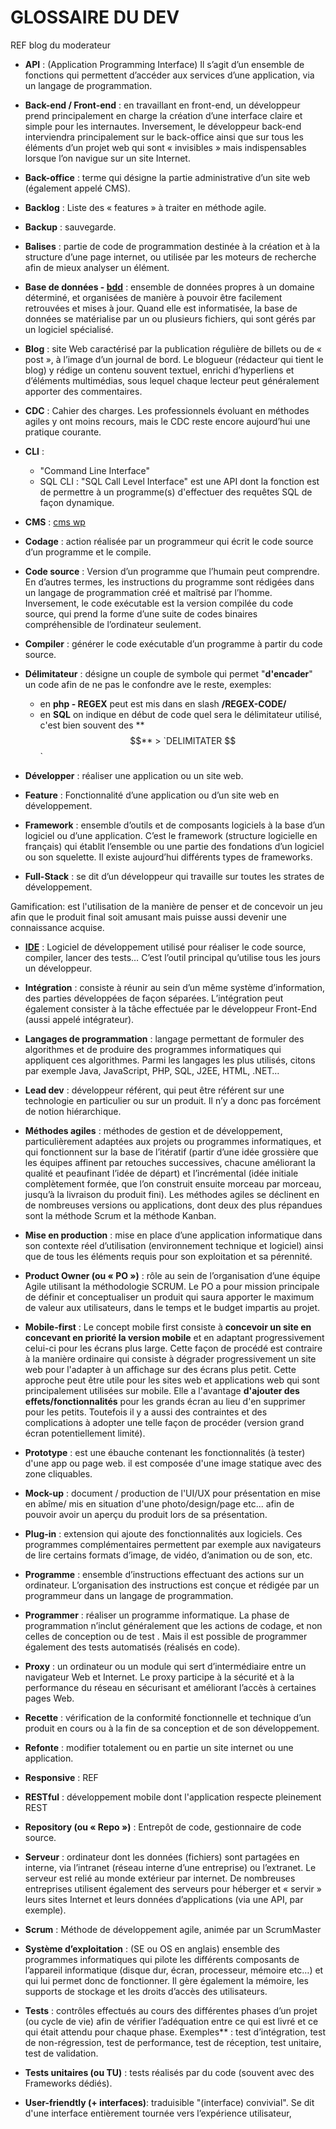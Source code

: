 # GLOSSAIRE DU DEV


REF blog du moderateur

* **API** : (Application Programming Interface) Il s’agit d’un ensemble de fonctions qui permettent d’accéder aux services d’une application, via un langage de programmation.

* **Back-end / Front-end** : en travaillant en front-end, un développeur prend principalement en charge la création d’une interface claire et simple pour les internautes. Inversement, le développeur back-end interviendra principalement sur le back-office ainsi que sur tous les éléments d’un projet web qui sont « invisibles » mais indispensables lorsque l’on navigue sur un site Internet.

* **Back-office** : terme qui désigne la partie administrative d’un site web (également appelé CMS).

* **Backlog** : Liste des « features » à traiter en méthode agile.

* **Backup** : sauvegarde.

* **Balises** : partie de code de programmation destinée à la création et à la structure d’une page internet, ou utilisée par les moteurs de recherche afin de mieux analyser un élément.

* **Base de données - [bdd](../bdd/bddNotions.md)** : ensemble de données propres à un domaine déterminé, et organisées de manière à pouvoir être facilement retrouvées et mises à jour. Quand elle est informatisée, la base de données se matérialise par un ou plusieurs fichiers, qui sont gérés par un logiciel spécialisé.

* **Blog** : site Web caractérisé par la publication régulière de billets ou de « post », à l’image d’un journal de bord. Le blogueur (rédacteur qui tient le blog) y rédige un contenu souvent textuel, enrichi d’hyperliens et d’éléments multimédias, sous lequel chaque lecteur peut généralement apporter des commentaires.

* **CDC** : Cahier des charges. Les professionnels évoluant en méthodes agiles y ont moins recours, mais le CDC reste encore aujourd’hui une pratique courante.

* **CLI** : 
    - "Command Line Interface"
    - SQL CLI : "SQL Call Level Interface" est une API dont la fonction est de permettre à un programme(s) d'effectuer des requêtes SQL de façon dynamique.  
            

* **CMS** : [cms wp]()

* **Codage** : action réalisée par un programmeur qui écrit le code source d’un programme et le compile.

* **Code source** : Version d’un programme que l’humain peut comprendre. En d’autres termes, les instructions du programme sont rédigées dans un langage de programmation créé et maîtrisé par l’homme. Inversement, le code exécutable est la version compilée du code source, qui prend la forme d’une suite de codes binaires compréhensible de l’ordinateur seulement.

* **Compiler** : générer le code exécutable d’un programme à partir du code source.

* **Délimitateur** :  désigne un couple de symbole qui permet "**d'encader**" un code afin de ne pas le confondre ave le reste, exemples:
    - en **php -  REGEX** peut est mis dans en slash **/REGEX-CODE/** 
    - en **SQL** on indique en début de code quel sera le délimitateur utilisé, c'est bien souvent des **$$** > `DELIMITATER $$`

* **Développer** : réaliser une application ou un site web.

* **Feature** : Fonctionnalité d’une application ou d’un site web en développement.

* **Framework** : ensemble d’outils et de composants logiciels à la base d’un logiciel ou d’une application. C’est le framework (structure logicielle en français) qui établit l’ensemble ou une partie des fondations d’un logiciel ou son squelette. Il existe aujourd’hui différents types de frameworks.

* **Full-Stack** : se dit d’un développeur qui travaille sur toutes les strates de développement.

Gamification: est l'utilisation de la manière de penser et de concevoir un jeu afin que le produit final soit amusant mais puisse aussi devenir une connaissance acquise.

* **[IDE](../editorIde/ide_phpstorm.md~HEAD)** : Logiciel de développement utilisé pour réaliser le code source, compiler, lancer des tests… C’est l’outil principal qu’utilise tous les jours un développeur.

* **Intégration** : consiste à réunir au sein d’un même système d’information, des parties développées de façon séparées. L’intégration peut également consister à la tâche effectuée par le développeur Front-End (aussi appelé intégrateur).

* **Langages de programmation** : langage permettant de formuler des algorithmes et de produire des programmes informatiques qui appliquent ces algorithmes. Parmi les langages les plus utilisés, citons par exemple Java, JavaScript, PHP, SQL, J2EE, HTML, .NET…

* **Lead dev** : développeur référent, qui peut être référent sur une technologie en particulier ou sur un produit. Il n’y a donc pas forcément de notion hiérarchique.

* **Méthodes agiles** : méthodes de gestion et de développement, particulièrement adaptées aux projets ou programmes informatiques, et qui fonctionnent sur la base de l’itératif (partir d’une idée grossière que les équipes affinent par retouches successives, chacune améliorant la qualité et peaufinant l’idée de départ) et l’incrémental (idée initiale complètement formée, que l’on construit ensuite morceau par morceau, jusqu’à la livraison du produit fini). Les méthodes agiles se déclinent en de nombreuses versions ou applications, dont deux des plus répandues sont la méthode Scrum et la méthode Kanban.

* **Mise en production** : mise en place d’une application informatique dans son contexte réel d’utilisation (environnement technique et logiciel) ainsi que de tous les éléments requis pour son exploitation et sa pérennité.

* **Product Owner (ou « PO »)** : rôle au sein de l’organisation d’une équipe Agile utilisant la méthodologie SCRUM. Le PO a pour mission principale de définir et conceptualiser un produit qui saura apporter le maximum de valeur aux utilisateurs, dans le temps et le budget impartis au projet.

* **Mobile-first** :  Le concept mobile first consiste à **concevoir un site en concevant en priorité la version mobile** et en adaptant progressivement celui-ci pour les écrans plus large. Cette façon de procédé est contraire à la manière ordinaire qui consiste à dégrader progressivement un site web pour l'adapter à un affichage sur des écrans plus petit.
Cette approche peut être utile pour les sites web et applications web qui sont principalement utilisées sur mobile. Elle a l'avantage **d'ajouter des effets/fonctionnalités** pour les grands écran au lieu d'en supprimer pour les petits. Toutefois il y a aussi des contraintes et des complications à adopter une telle façon de procéder (version grand écran potentiellement limité).
* **Prototype** : est une ébauche contenant les fonctionnalités (à tester) d'une app ou page web. il est composée d'une image statique avec des zone cliquables.

* **Mock-up** : document / production de l'UI/UX pour présentation en mise en abîme/ mis en situation d'une photo/design/page etc... afin de pouvoir avoir un aperçu du produit lors de sa présentation.

* **Plug-in** : extension qui ajoute des fonctionnalités aux logiciels. Ces programmes complémentaires permettent par exemple aux navigateurs de lire certains formats d’image, de vidéo, d’animation ou de son, etc.

* **Programme** : ensemble d’instructions effectuant des actions sur un ordinateur. L’organisation des instructions est conçue et rédigée par un programmeur dans un langage de programmation.

* **Programmer** : réaliser un programme informatique. La phase de programmation n’inclut généralement que les actions de codage, et non celles de conception ou de test . Mais il est possible de programmer également des tests automatisés (réalisés en code).

* **Proxy** : un ordinateur ou un module qui sert d’intermédiaire entre un navigateur Web et Internet. Le proxy participe à la sécurité et à la performance du réseau en sécurisant et améliorant l’accès à certaines pages Web.

* **Recette** : vérification de la conformité fonctionnelle et technique d’un produit en cours ou à la fin de sa conception et de son développement.

* **Refonte** : modifier totalement ou en partie un site internet ou une application.

* **Responsive** : REF 

* **RESTful** : développement mobile dont l'application respecte pleinement REST 

* **Repository (ou « Repo »)** : Entrepôt de code, gestionnaire de code source.

* **Serveur** : ordinateur dont les données (fichiers) sont partagées en interne, via l’intranet (réseau interne d’une entreprise) ou l’extranet. Le serveur est relié au monde extérieur par internet. De nombreuses entreprises utilisent également des serveurs pour héberger et « servir » leurs sites Internet et leurs données d’applications (via une API, par exemple).

* **Scrum** : Méthode de développement agile, animée par un ScrumMaster

* **Système d’exploitation** : (SE ou OS en anglais) ensemble des programmes informatiques qui pilote les différents composants de l’appareil informatique (disque dur, écran, processeur, mémoire etc…) et qui lui permet donc de fonctionner. Il gère également la mémoire, les supports de stockage et les droits d’accès des utilisateurs.

* **Tests** : contrôles effectués au cours des différentes phases d’un projet (ou cycle de vie) afin de vérifier l’adéquation entre ce qui est livré et ce qui était attendu pour chaque phase. Exemples** : test d’intégration, test de non-régression, test de performance, test de réception, test unitaire, test de validation.

* **Tests unitaires (ou TU)** : tests réalisés par du code (souvent avec des Frameworks dédiés).

* **User-friendtly (+ interfaces)**:  traduisible "(interface) convivial". Se dit d'une interface entièrement tournée vers l’expérience utilisateur, 